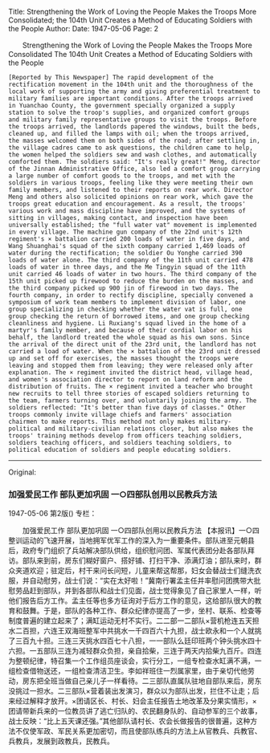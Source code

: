 Title: Strengthening the Work of Loving the People Makes the Troops More Consolidated; the 104th Unit Creates a Method of Educating Soldiers with the People
Author:
Date: 1947-05-06
Page: 2

　　Strengthening the Work of Loving the People Makes the Troops More Consolidated
    The 104th Unit Creates a Method of Educating Soldiers with the People

    [Reported by This Newspaper] The rapid development of the rectification movement in the 104th unit and the thoroughness of the local work of supporting the army and giving preferential treatment to military families are important conditions. After the troops arrived in Yuanchao County, the government specially organized a supply station to solve the troop's supplies, and organized comfort groups and military family representative groups to visit the troops. Before the troops arrived, the landlords papered the windows, built the beds, cleaned up, and filled the lamps with oil; when the troops arrived, the masses welcomed them on both sides of the road; after settling in, the village cadres came to ask questions, the children came to help, the women helped the soldiers sew and wash clothes, and automatically comforted them. The soldiers said: "It's really great!" Meng, director of the Jinnan Administrative Office, also led a comfort group carrying a large number of comfort goods to the troops, and met with the soldiers in various troops, feeling like they were meeting their own family members, and listened to their reports on rear work. Director Meng and others also solicited opinions on rear work, which gave the troops great education and encouragement. As a result, the troops' various work and mass discipline have improved, and the systems of sitting in villages, making contact, and inspection have been universally established; the "full water vat" movement is implemented in every village. The machine gun company of the 22nd unit's 12th regiment's × battalion carried 200 loads of water in five days, and Wang Shuanghai's squad of the sixth company carried 1,469 loads of water during the rectification; the soldier Ou Yonghe carried 390 loads of water alone. The third company of the 11th unit carried 478 loads of water in three days, and the Me Tingyin squad of the 11th unit carried 46 loads of water in two hours. The third company of the 15th unit picked up firewood to reduce the burden on the masses, and the third company picked up 900 jin of firewood in two days. The fourth company, in order to rectify discipline, specially convened a symposium of work team members to implement division of labor, one group specializing in checking whether the water vat is full, one group checking the return of borrowed items, and one group checking cleanliness and hygiene. Li Ruxiang's squad lived in the home of a martyr's family member, and because of their cordial labor on his behalf, the landlord treated the whole squad as his own sons. Since the arrival of the direct unit of the 23rd unit, the landlord has not carried a load of water. When the × battalion of the 23rd unit dressed up and set off for exercises, the masses thought the troops were leaving and stopped them from leaving; they were released only after explanation. The × regiment invited the district head, village head, and women's association director to report on land reform and the distribution of fruits. The × regiment invited a teacher who brought new recruits to tell three stories of escaped soldiers returning to the team, farmers turning over, and voluntarily joining the army. The soldiers reflected: "It's better than five days of classes." Other troops commonly invite village chiefs and farmers' association chairmen to make reports. This method not only makes military-political and military-civilian relations closer, but also makes the troops' training methods develop from officers teaching soldiers, soldiers teaching officers, and soldiers teaching soldiers, to political education of soldiers and people educating soldiers.



<hr /> 

Original: 


### 加强爱民工作  部队更加巩固  一○四部队创用以民教兵方法

1947-05-06
第2版()
专栏：

　　加强爱民工作  部队更加巩固
    一○四部队创用以民教兵方法
    【本报讯】一○四整训运动的飞速开展，当地拥军优军工作的深入为一重要条件。部队进至元朝县后，政府专门组织了兵站解决部队供给，组织慰问团、军属代表团分赴各部队拜访。部队来到前，房东们糊好窗户、搭好铺、打扫干净、添满灯油；部队来时，群众夹道欢迎；驻定后，村干来问长问短，儿童来帮这帮那，妇女会替战士们缝洗衣服，并自动慰劳，战士们说：“实在太好啦！”冀南行署孟主任并率慰问团携带大批慰劳品赶到部队，并到各部队和战士们见面，战士觉得象见了自己家里人一样，听他们报告后方工作。孟主任等也多方征询对于后方工作的意见，这给部队很大的教育和鼓舞。于是，部队的各种工作、群众纪律亦提高了一步，坐村、联系、检查等制度普遍的建立起来了；满缸运动无村不实行。二二部一二部队×营机枪连五天担水二百担，六连王双海班整军中共挑水一千四百六十九担，战士欧永和一个人就挑了三百九十担。三连三天挑水四百七十八担，一一部队么廷印班两个钟头挑水四十六担。一五部队三连为减轻群众负担，亲自拾柴，三连于两天内拾柴九百斤。四连为整顿纪律，特召集一个工作组员座谈会，实行分工，一组专检查水缸满不满，一组检查借物送还，一组检查清洁卫生。李如祥班住一烈属家里，由于亲切代他劳动，房东把全班当做自己亲儿子一样看待。二三部队直属队驻地自部队来后，房东没挑过一担水。二三部队×营着装出发演习，群众以为部队出发，拦住不让走；后来经过解释才放开。×团请区长、村长、妇会主任报告土地改革及分果实情形，×团请带新兵来的一位教员讲了逃亡归队的、农民翻身队的、自动参军的三个故事，战士反映：“比上五天课还强。”其他部队请村长、农会长做报告的很普遍，这种方法不仅使军政、军民关系更加密切，而且使部队练兵的方法上从官教兵、兵教官、兵教兵，发展到政教兵，民教兵。
